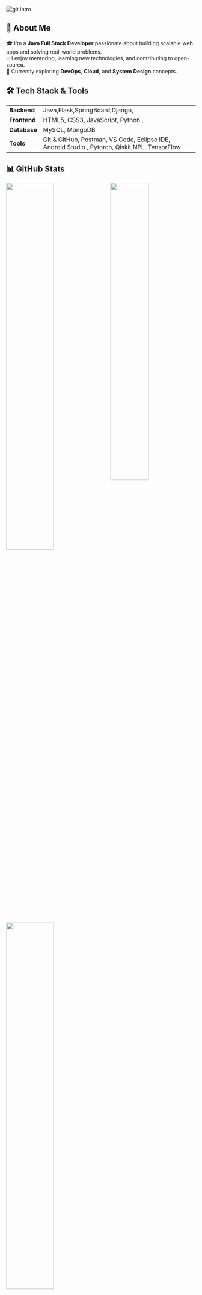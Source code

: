 ![git intro](https://github.com/user-attachments/assets/2e5718fa-79c7-4059-a2f8-fc9b15ec59c7)
## 🚀 About Me

🎓 I'm a **Java Full Stack Developer** passionate about building scalable web apps and solving real-world problems.  
💡 I enjoy mentoring, learning new technologies, and contributing to open-source.  
🌱 Currently exploring **DevOps**, **Cloud**, and **System Design** concepts.

## 🛠️ Tech Stack & Tools

<table>
  <tr>
    <td><strong>Backend</strong></td>
    <td>Java,Flask,SpringBoard,Django,</td>
  </tr>
  <tr>
    <td><strong>Frontend</strong></td>
    <td>HTML5, CSS3, JavaScript, Python ,</td>
  </tr>
  <tr>
    <td><strong>Database</strong></td>
    <td>MySQL, MongoDB</td>
  </tr>
  <tr>
    <td><strong>Tools</strong></td>
    <td>Git & GitHub, Postman, VS Code, Eclipse IDE, Android Studio , Pytorch, Qiskit,NPL, TensorFlow </td>
  </tr>
</table>

## 📊 GitHub Stats
<a href="https://github.com/MIDID"><img align="right" width="45%" src="https://github-readme-stats.vercel.app/api/top-langs/?username=MIDID&theme=tokyonight&hide_border=true"></a>
<a href="https://github.com/MIDID"><img width="50%" src="https://github-profile-summary-cards.vercel.app/api/cards/profile-details?username=MIDID&theme=tokyonight&hide_border=true"></a>
<br />
<br />
<a href="https://github.com/MIDID"><img width="50%" src="https://github-readme-streak-stats.herokuapp.com/?user=MIDID&theme=tokyonight&hide_border=true"></a>
<br>
<br>
<br>
<p align="left"> <img src="https://komarev.com/ghpvc/?username=MIDID&label=Profile%20views&color=0e75b6&style=flat" alt="MIDID" /> </p>
